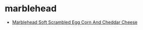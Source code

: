 # marblehead

 * [Marblehead Soft Scrambled Egg Corn And Cheddar Cheese](../index/m/marblehead-soft-scrambled-egg-corn-and-cheddar-cheese-355887.json)
